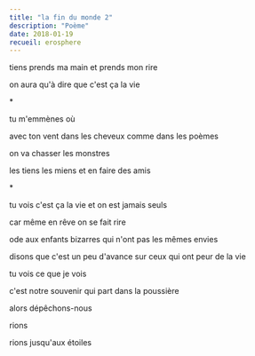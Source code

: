 ```yaml
---
title: "la fin du monde 2"
description: "Poème"
date: 2018-01-19
recueil: erosphere
---
```


tiens prends ma main
et prends mon rire

on aura qu'à dire que c'est ça
la vie

\*

tu m'emmènes où

avec ton vent dans les cheveux
comme dans les poèmes

on va chasser les monstres

les tiens les miens
et en faire des amis

\*

tu vois c'est ça la vie
et on est jamais seuls

car même en rêve on se fait rire

ode aux enfants bizarres
qui n'ont pas les mêmes envies

disons que c'est un peu d'avance
sur ceux qui ont peur de la vie

tu vois ce que je vois

c'est notre souvenir
qui part dans la poussière

alors dépêchons-nous

rions

rions jusqu'aux étoiles
